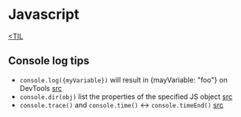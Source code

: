 # Javascript
[<TIL](Programming.md)

## Console log tips
* `console.log({myVariable})` will result in {mayVariable: "foo"} on DevTools [src](https://twitter.com/chriscoyier/status/1326192332518133762)
* `console.dir(obj)` list the properties of the specified JS object [src](https://markodenic.com/use-console-log-like-a-pro/)
* `console.trace()` and `console.time()` <-> `console.timeEnd()` [src](https://markodenic.com/use-console-log-like-a-pro/)

